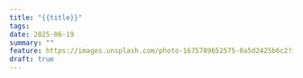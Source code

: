 ```yaml
---
title: "{{title}}"
tags: 
date: 2025-06-19
summary: ""
feature: https://images.unsplash.com/photo-1675789652575-0a5d2425b6c2?ixlib=rb-4.0.3&ixid=MnwxMjA3fDB8MHxwaG90by1wYWdlfHx8fGVufDB8fHx8&auto=format&fit=crop&w=2070&q=80
draft: true
---
```

